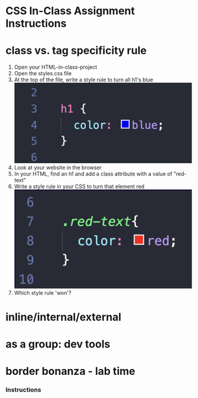 # CSS In-Class Assignment Instructions


# class vs. tag specificity rule
1. Open your HTML-in-class-project
2. Open the styles.css file
3. At the top of the file, write a style rule to turn all h1's blue ![CSS code to turn all h1's blue](/assets/h1-blue.png)
4. Look at your website in the browser
5. In your HTML, find an h1 and add a class attribute with a value of "red-text"
6. Write a style rule in your CSS to turn that element red ![Alt text](assets/red-h1.png)
7. Which style rule 'won'?




# inline/internal/external
# as a group: dev tools
# border bonanza - lab time
### Instructions
